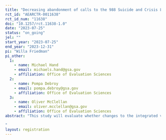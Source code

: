 ```yaml
---
title: "Decreasing abandonment of calls to the 988 Suicide and Crisis Lifeline"
rct_id: "AEARCTR-0011638"
rct_id_num: "11638"
doi: "10.1257/rct.11638-1.0"
date: "2023-07-25"
status: "on_going"
jel: ""
start_year: "2023-07-25"
end_year: "2023-12-31"
pi: "Willa Friedman"
pi_other:
  1:
    - name: Michael Hand
    - email: michaels.hand@gsa.gov
    - affiliation: Office of Evaluation Sciences
  2:
    - name: Pompa Debroy
    - email: pompa.debroy@gsa.gov
    - affiliation: Office of Evaluation Sciences
  3:
    - name: Oliver McClellan
    - email: oliver.mcclellan@gsa.gov
    - affiliation: Office of Evaluation Sciences
abstract: "This study will evaluate whether changes to the integrated voice response (IVR) system and messages that callers to the 988 Suicide and Crisis Lifeline hear can decrease the proportion of callers who abandon their calls (i.e., hang up) before being connected to a person at a local call center. The intervention involves changing the message script and voice recording that callers hear during the initial IVR (before a call is routed) and the script, voice recording, and waiting music that callers hear while waiting to be connected to a counselor. Callers will be assigned to either the control or treatment condition based on a randomization of the last 4 digits of 10-digit phone numbers. During the approximately 3-week study period, calls with the 5000 randomly selected 4-digit sequences will be assigned to the control version of the IVR and queue message, and the other 5000 will be assigned to the treatment version. All phone callers to the line during the study period will be included in the evaluation. We will compare outcomes for incoming callers who are randomly allocated to hear either the current version or the intervention version. The primary outcome of interest is the likelihood that a caller stays on the line and is connected to a crisis counselor. Secondary outcomes include whether a caller remains on the line until being routed, call duration (time until abandon or connection), use of the 988 text option from the same phone number, whether a caller connects to a counselor via text or phone, repeat call to 988 within 24 hours, and selection of IVR menu items.
"
layout: registration
---
```



